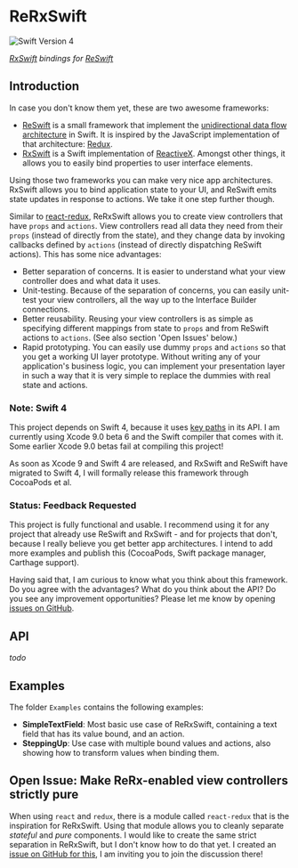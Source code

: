 # ReRxSwift
![Swift Version 4](https://img.shields.io/badge/Swift-v4-yellow.svg)

*[RxSwift][1] bindings for [ReSwift][2]*

## Introduction

In case you don't know them yet, these are two awesome frameworks:

- [ReSwift][2] is a small framework that implement the
  [unidirectional data flow architecture][3] in Swift. It is inspired
  by the JavaScript implementation of that architecture: [Redux][4].
- [RxSwift][1] is a Swift implementation of [ReactiveX][5]. Amongst
  other things, it allows you to easily bind properties to user interface
  elements.

Using those two frameworks you can make very nice app architectures.
RxSwift allows you to bind application state to your UI, and ReSwift
emits state updates in response to actions. We take it one step further
though.

Similar to [react-redux][6], ReRxSwift allows you to create view
controllers that have `props` and `actions`. View controllers read all
data they need from their `props` (instead of directly from the state),
and they change data by invoking callbacks defined by `actions` (instead
of directly dispatching ReSwift actions). This has some nice advantages:

- Better separation of concerns. It is easier to understand what your
  view controller does and what data it uses.
- Unit-testing. Because of the separation of concerns, you can easily
  unit-test your view controllers, all the way up to the Interface
  Builder connections.
- Better reusability. Reusing your view controllers is as simple as
  specifying different mappings from state to `props` and from ReSwift
  actions to `actions`. (See also section 'Open Issues' below.)
- Rapid prototyping. You can easily use dummy `props` and `actions` so
  that you get a working UI layer prototype. Without writing any of your
  application's business logic, you can implement your presentation
  layer in such a way that it is very simple to replace the dummies
  with real state and actions.

### Note: Swift 4

This project depends on Swift 4, because it uses [key paths][7] in its
API. I am currently using Xcode 9.0 beta 6 and the Swift compiler that
comes with it. Some earlier Xcode 9.0 betas fail at compiling this
project!

As soon as Xcode 9 and Swift 4 are released, and RxSwift and ReSwift
have migrated to Swift 4, I will formally release this framework through
CocoaPods et al.

### Status: Feedback Requested

This project is fully functional and usable. I recommend using it for
any project that already use ReSwift and RxSwift - and for projects that
don't, because I really believe you get better app architectures. I
intend to add more examples and publish this (CocoaPods, Swift package
manager, Carthage support).

Having said that, I am curious to know what you think about this
framework. Do you agree with the advantages? What do you think about
the API? Do you see any improvement opportunities? Please let me know
by opening [issues on GitHub][8].


## API

*todo*

## Examples
The folder `Examples` contains the following examples:

- **SimpleTextField**: Most basic use case of ReRxSwift, containing a text field that has its value bound, and an action.
- **SteppingUp**: Use case with multiple bound values and actions, also showing how to transform values when binding them.


## Open Issue: Make ReRx-enabled view controllers strictly pure

When using `react` and `redux`, there is a module called `react-redux`
that is the inspiration for ReRxSwift. Using that module allows you
to cleanly separate _stateful_ and _pure_ components. I would like to
create the same strict separation in ReRxSwift, but I don't know how
to do that yet. I created an [issue on GitHub for this][9], I am inviting
you to join the discussion there!


[1]: https://github.com/ReactiveX/RxSwift
[2]: https://github.com/ReSwift/ReSwift
[3]: http://redux.js.org/docs/basics/DataFlow.html
[4]: https://github.com/reactjs/redux
[5]: http://reactivex.io
[6]: http://redux.js.org/docs/basics/UsageWithReact.html
[7]: https://github.com/apple/swift-evolution/blob/master/proposals/0161-key-paths.md
[8]: https://github.com/svdo/ReRxSwift/issues
[9]: https://github.com/svdo/ReRxSwift/issues/1
